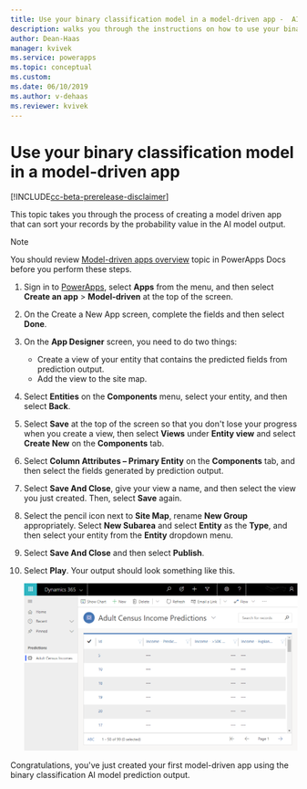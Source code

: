 ```yaml
---
title: Use your binary classification model in a model-driven app -  AI Builder | Microsoft Docs
description: walks you through the instructions on how to use your binary classification model in a model driven app.
author: Dean-Haas
manager: kvivek
ms.service: powerapps
ms.topic: conceptual
ms.custom: 
ms.date: 06/10/2019
ms.author: v-dehaas
ms.reviewer: kvivek
---
```


# Use your binary classification model in a model-driven app

[!INCLUDE[cc-beta-prerelease-disclaimer](./includes/cc-beta-prerelease-disclaimer.md)]

This topic takes you through the process of creating a model driven app that can sort your records by the probability value in the AI model output.

> [!NOTE]
> You should review [Model-driven apps overview](/powerapps/maker/model-driven-apps/model-driven-app-overview) topic in PowerApps Docs before you perform these steps.  



1. Sign in to [PowerApps](https://web.powerapps.com/), select **Apps** from the menu, and then select **Create an app** > **Model-driven** at the top of the screen.  
1. On the Create a New App screen, complete the fields and then select **Done**.
1. On the **App Designer** screen, you need to do two things:
    - Create a view of your entity that contains the predicted fields from prediction output.
    - Add the view to the site map.
1. Select **Entities** on the **Components** menu, select your entity, and then select **Back**.
1. Select **Save** at the top of the screen so that you don't lose your progress when you create a view, then select **Views** under **Entity view** and select **Create New** on the **Components** tab.
1. Select **Column Attributes – Primary Entity** on the **Components** tab, and then select the fields generated by prediction output.  
1. Select **Save And Close**, give your view a name, and then select the view you just created. Then, select **Save** again. 
1. Select the pencil icon next to **Site Map**, rename **New Group** appropriately. 
Select **New Subarea** and select **Entity** as the **Type**, and then select your entity from the **Entity** dropdown menu.
1. Select **Save And Close** and then select **Publish**.
1. Select **Play**. Your output should look something like this.

    ![Model driven app complete screen](media/model-driven-app-scr.png)

Congratulations, you've just created your first model-driven app using the binary classification AI model prediction output.
